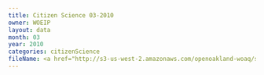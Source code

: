 ```yaml
---
title: Citizen Science 03-2010
owner: WOEIP
layout: data
month: 03
year: 2010
categories: citizenScience
fileName: <a href="http://s3-us-west-2.amazonaws.com/openoakland-woaq/shift_by_month/2010-03.csv">CSV here</a>
---
```

